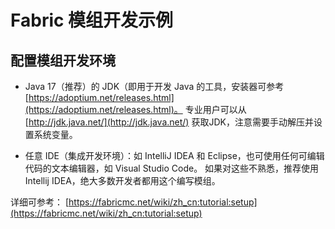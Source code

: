 # Fabric 模组开发示例

## 配置模组开发环境

- Java 17（推荐）的 JDK（即用于开发 Java 的工具，安装器可参考 [https://adoptium.net/releases.html](https://adoptium.net/releases.html)。
专业用户可以从 [http://jdk.java.net/](http://jdk.java.net/) 获取JDK，注意需要手动解压并设置系统变量。

- 任意 IDE（集成开发环境）：如 IntelliJ IDEA 和 Eclipse，也可使用任何可编辑代码的文本编辑器，如 Visual Studio Code。
如果对这些不熟悉，推荐使用 Intellij IDEA，绝大多数开发者都用这个编写模组。

详细可参考： [https://fabricmc.net/wiki/zh_cn:tutorial:setup](https://fabricmc.net/wiki/zh_cn:tutorial:setup)